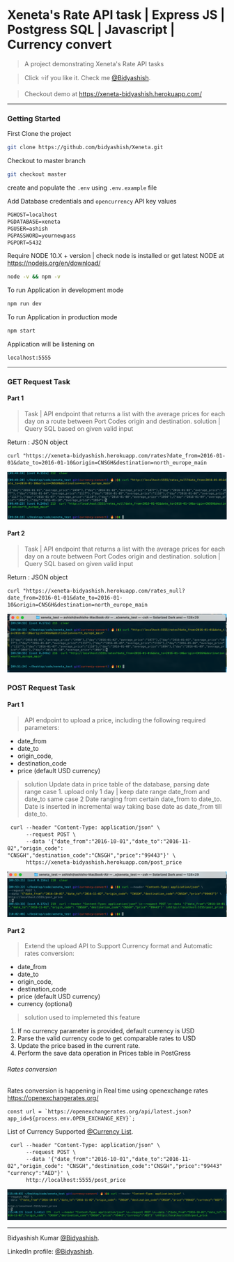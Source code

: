 # Xeneta's Rate API task | Express JS | Postgress SQL | Javascript | Currency convert
> A project demonstrating Xeneta's Rate API tasks

> Click :star:if you like it. Check me [@Bidyashish](https://www.bidyashish.com).

> Checkout demo at https://xeneta-bidyashish.herokuapp.com/


---

### Getting Started 

First Clone the project
```bash
git clone https://github.com/bidyashish/Xeneta.git
```

Checkout to master branch 
```bash
git checkout master
```
create and populate the `.env` using `.env.example` file

Add Database credentials and `opencurrency` API key values
```
PGHOST=localhost
PGDATABASE=xeneta	 
PGUSER=ashish	 
PGPASSWORD=yournewpass
PGPORT=5432
```

Require NODE 10.X + version | check node is installed or get latest NODE at https://nodejs.org/en/download/
```bash
node -v && npm -v
```

To run Application in development mode
```bash
npm run dev
```

To run Application in production mode
```bash
npm start
```

Application will be listening on 
```
localhost:5555
```

---
### GET Request Task
#### Part 1
> Task | API endpoint that returns a list with the average prices for each day on a route between Port Codes origin and destination.
> solution | Query SQL based on given valid input

Return : JSON object

```
curl "https://xeneta-bidyashish.herokuapp.com/rates?date_from=2016-01-01&date_to=2016-01-10&origin=CNSGH&destination=north_europe_main

```

![alt text](https://github.com/bidyashish/Xeneta/blob/currency-convert/screenshots/1.png?raw=true)

#### Part 2
> Task | API endpoint that returns a list with the average prices for each day on a route between Port Codes origin and destination.
> solution | Query SQL based on given valid input

Return : JSON object

```
curl "https://xeneta-bidyashish.herokuapp.com/rates_null?date_from=2016-01-01&date_to=2016-01-10&origin=CNSGH&destination=north_europe_main

```


![alt text](https://github.com/bidyashish/Xeneta/blob/currency-convert/screenshots/2.png?raw=true)

### POST Request Task

#### Part 1
> API endpoint to upload a price, including the following required parameters:

* date_from
* date_to
* origin_code,
* destination_code
* price (default USD currency)

> solution 
Update data in price table of the database, parsing  date range 
case 1. upload only 1 day | keep date range date_from  and date_to same
case 2  Date ranging from certain date_from to date_to. Date is inserted in incremental way taking base date as date_from  till date_to.

```
 curl --header "Content-Type: application/json" \
      --request POST \
      --data '{"date_from":"2016-10-01","date_to":"2016-11-02","origin_code": "CNSGH","destination_code":"CNSGH","price":"99443"}' \
      https://xeneta-bidyashish.herokuapp.com/post_price

```

![alt text](https://github.com/bidyashish/Xeneta/blob/currency-convert/screenshots/3.png?raw=true)

#### Part 2
> Extend the upload API to Support Currency format and Automatic rates conversion:

* date_from
* date_to
* origin_code,
* destination_code
* price (default USD currency)
* currency (optional)

> solution used to implemeted this feature

1. If no currency parameter is provided, default currency is USD
2. Parse the valid currency code to get comparable rates to USD 
3. Update the price based in the current rate.
4. Perform the save data operation in Prices table in PostGress

###### Rates conversion
Rates conversion is happening in Real time using openexchange rates https://openexchangerates.org/ 

```
const url = `https://openexchangerates.org/api/latest.json?app_id=${process.env.OPEN_EXCHANGE_KEY}`;
```






List of Currency Supported [@Currency List](https://github.com/bidyashish/Xeneta/blob/master/currencyConvert/currencyList.js).


```
 curl --header "Content-Type: application/json" \
      --request POST \
      --data '{"date_from":"2016-10-01","date_to":"2016-11-02","origin_code": "CNSGH","destination_code":"CNSGH","price":"99443" "currency":"AED"}' \
      http://localhost:5555/post_price

```


![alt text](https://github.com/bidyashish/Xeneta/blob/currency-convert/screenshots/4.png?raw=true)



---
Bidyashish Kumar [@Bidyashish](https://www.bidyashish.com).

LinkedIn profile: [@Bidyashish](https://www.linkedin.com/in/bidyashish/).